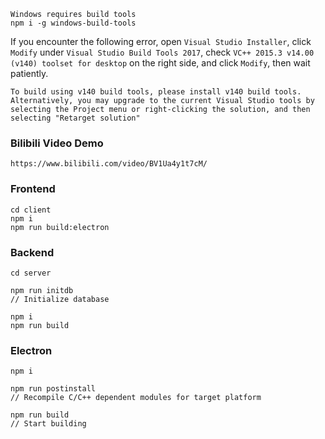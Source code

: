 ```
Windows requires build tools
npm i -g windows-build-tools
```

If you encounter the following error, open `Visual Studio Installer`, click `Modify` under `Visual Studio Build Tools 2017`, check `VC++ 2015.3 v14.00 (v140) toolset for desktop` on the right side, and click `Modify`, then wait patiently.

```
To build using v140 build tools, please install v140 build tools. Alternatively, you may upgrade to the current Visual Studio tools by selecting the Project menu or right-clicking the solution, and then selecting "Retarget solution"
```
### Bilibili Video Demo

```
https://www.bilibili.com/video/BV1Ua4y1t7cM/
```


### Frontend
```
cd client
npm i
npm run build:electron
```

### Backend
```
cd server

npm run initdb
// Initialize database

npm i
npm run build
```

### Electron
```
npm i

npm run postinstall
// Recompile C/C++ dependent modules for target platform

npm run build
// Start building
```